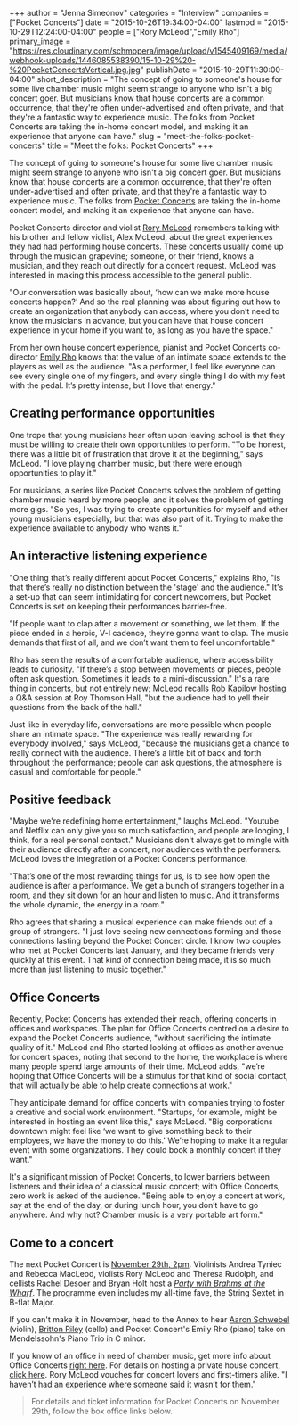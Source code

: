 +++
author = "Jenna Simeonov"
categories = "Interview"
companies = ["Pocket Concerts"]
date = "2015-10-26T19:34:00-04:00"
lastmod = "2015-10-29T12:24:00-04:00"
people = ["Rory McLeod","Emily Rho"]
primary_image = "https://res.cloudinary.com/schmopera/image/upload/v1545409169/media/webhook-uploads/1446085538390/15-10-29%20-%20PocketConcertsVertical.jpg.jpg"
publishDate = "2015-10-29T11:30:00-04:00"
short_description = "The concept of going to someone&#039;s house for some live chamber music might seem strange to anyone who isn&#039;t a big concert goer. But musicians know that house concerts are a common occurrence, that they&#039;re often under-advertised and often private, and that they&#039;re a fantastic way to experience music. The folks from Pocket Concerts are taking the in-home concert model, and making it an experience that anyone can have."
slug = "meet-the-folks-pocket-concerts"
title = "Meet the folks: Pocket Concerts"
+++


The concept of going to someone's house for some live chamber music might seem strange to anyone who isn't a big concert goer. But musicians know that house concerts are a common occurrence, that they're often under-advertised and often private, and that they're a fantastic way to experience music. The folks from [Pocket Concerts](/scene/companies/pocket-concerts/) are taking the in-home concert model, and making it an experience that anyone can have.

Pocket Concerts director and violist [Rory McLeod](/scene/people/rory-mcleod/) remembers talking with his brother and fellow violist, Alex McLeod, about the great experiences they had had performing house concerts. These concerts usually come up through the musician grapevine; someone, or their friend, knows a musician, and they reach out directly for a concert request. McLeod was interested in making this process accessible to the general public.

"Our conversation was basically about, ‘how can we make more house concerts happen?’ And so the real planning was about figuring out how to create an organization that anybody can access, where you don’t need to know the musicians in advance, but you can have that house concert experience in your home if you want to, as long as you have the space."

From her own house concert experience, pianist and Pocket Concerts co-director [Emily Rho](/scene/people/emily-rho/) knows that the value of an intimate space extends to the players as well as the audience. "As a performer, I feel like everyone can see every single one of my fingers, and every single thing I do with my feet with the pedal. It’s pretty intense, but I love that energy."

## Creating performance opportunities

One trope that young musicians hear often upon leaving school is that they must be willing to create their own opportunities to perform. "To be honest, there was a little bit of frustration that drove it at the beginning," says McLeod. "I love playing chamber music, but there were enough opportunities to play it." 

For musicians, a series like Pocket Concerts solves the problem of getting chamber music heard by more people, and it solves the problem of getting more gigs. "So yes, I was trying to create opportunities for myself and other young musicians especially, but that was also part of it. Trying to make the experience available to anybody who wants it."

## An interactive listening experience

"One thing that’s really different about Pocket Concerts," explains Rho, "is that there’s really no distinction between the 'stage' and the audience." It's a set-up that can seem intimidating for concert newcomers, but Pocket Concerts is set on keeping their performances barrier-free.

"If people want to clap after a movement or something, we let them. If the piece ended in a heroic, V-I cadence, they’re gonna want to clap. The music demands that first of all, and we don’t want them to feel uncomfortable."

Rho has seen the results of a comfortable audience, where accessibility leads to curiosity. "If there’s a stop between movements or pieces, people often ask question. Sometimes it leads to a mini-discussion." It's a rare thing in concerts, but not entirely new; McLeod recalls [Rob Kapilow](http://www.robkapilow.com/) hosting a Q&A session at Roy Thomson Hall, "but the audience had to yell their questions from the back of the hall." 

Just like in everyday life, conversations are more possible when people share an intimate space. "The experience was really rewarding for everybody involved," says McLeod, "because the musicians get a chance to really connect with the audience. There’s a little bit of back and forth throughout the performance; people can ask questions, the atmosphere is casual and comfortable for people."

## Positive feedback

"Maybe we're redefining home entertainment," laughs McLeod. "Youtube and Netflix can only give you so much satisfaction, and people are longing, I think, for a real personal contact." Musicians don't always get to mingle with their audience directly after a concert, nor audiences with the performers. McLeod loves the integration of a Pocket Concerts performance.

"That’s one of the most rewarding things for us, is to see how open the audience is after a performance. We get a bunch of strangers together in a room, and they sit down for an hour and listen to music. And it transforms the whole dynamic, the energy in a room." 

Rho agrees that sharing a musical experience can make friends out of a group of strangers. "I just love seeing new connections forming and those connections lasting beyond the Pocket Concert circle. I know two couples who met at Pocket Concerts last January, and they became friends very quickly at this event. That kind of connection being made, it is so much more than just listening to music together."

## Office Concerts

Recently, Pocket Concerts has extended their reach, offering concerts in offices and workspaces. The plan for Office Concerts centred on a desire to expand the Pocket Concerts audience, "without sacrificing the intimate quality of it." McLeod and Rho started looking at offices as another avenue for concert spaces, noting that second to the home, the workplace is where many people spend large amounts of their time. McLeod adds, "we’re hoping that Office Concerts will be a stimulus for that kind of social contact, that will actually be able to help create connections at work."

They anticipate demand for office concerts with companies trying to foster a creative and social work environment. "Startups, for example, might be interested in hosting an event like this," says McLeod. "Big corporations downtown might feel like ‘we want to give something back to their employees, we have the money to do this.' We’re hoping to make it a regular event with some organizations. They could book a monthly concert if they want."

It's a significant mission of Pocket Concerts, to lower barriers between listeners and their idea of a classical music concert; with Office Concerts, zero work is asked of the audience. "Being able to enjoy a concert at work, say at the end of the day, or during lunch hour, you don’t have to go anywhere. And why not? Chamber music is a very portable art form."

## Come to a concert

The next Pocket Concert is [November 29th, 2pm](https://www.universe.com/events/pocket-concerts-presents-brahms-at-the-wharf-tickets-toronto-SN18H4). Violinists Andrea Tyniec and Rebecca MacLeod, violists Rory McLeod and Theresa Rudolph, and cellists Rachel Desoer and Bryan Holt host a [*Party with Brahms at the Wharf*](https://www.universe.com/events/pocket-concerts-presents-brahms-at-the-wharf-tickets-toronto-SN18H4). The programme even includes my all-time fave, the String Sextet in B-flat Major.

If you can't make it in November, head to the Annex to hear [Aaron Schwebel](/scene/people/aaron-schwebel/) (violin), [Britton Riley](/scene/people/britton-riley/) (cello) and Pocket Concert's Emily Rho (piano) take on Mendelssohn's Piano Trio in C minor.

If you know of an office in need of chamber music, get more info about Office Concerts [right here](http://www.pocketconcerts.ca/#!office-pocket-concerts/mli9a). For details on hosting a private house concert, [click here](http://www.pocketconcerts.ca/#!private-pocket-concerts/c380). Rory McLeod vouches for concert lovers and first-timers alike. "I haven’t had an experience where someone said it wasn’t for them."

>For details and ticket information for Pocket Concerts on November 29th, follow the box office links below.
